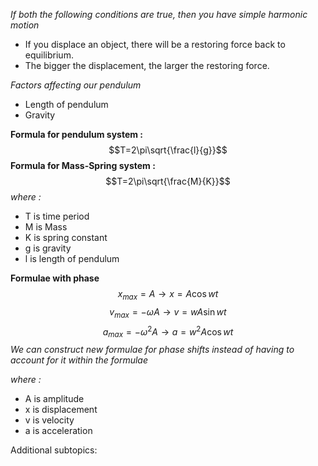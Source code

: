 *If both the following conditions are true, then you have simple harmonic motion*
- If you displace an object, there will be a restoring force back to equilibrium. 
- The bigger the displacement, the larger the restoring force.

*Factors affecting our pendulum*
- Length of pendulum
- Gravity

**Formula for pendulum system :**$$T=2\pi\sqrt{\frac{l}{g}}$$
**Formula for Mass-Spring system :**$$T=2\pi\sqrt{\frac{M}{K}}$$
*where :*
- T is time period
- M is Mass
- K is spring constant
- g is gravity
- l is length of pendulum


**Formulae with phase**
$$x_{max}=A\to x=A\cos wt$$
$$v_{max}=-\omega A\to v=wA\sin wt$$
$$a_{max}=-\omega^{2}A\to a=w^{2}A\cos wt$$
*We can construct new formulae for phase shifts instead of having to account for it within the formulae*

*where :*
- A is amplitude
- x is displacement
- v is velocity
- a is acceleration

Additional subtopics:
```folder-index-content
```